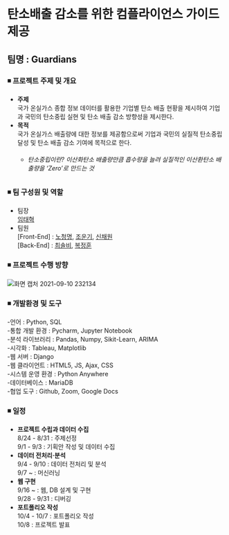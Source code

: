 # 탄소배출 감소를 위한 컴플라이언스 가이드 제공
## 팀명 : Guardians
### ◾ 프로젝트 주제 및 개요
  - **주제**  
    국가 온실가스 종합 정보 데이터를 활용한 기업별 탄소 배출 현황을 제시하여 기업과 국민의 탄소중립 실현 및 탄소 배출 감소 방향성을 제시한다.
  - **목적**  
    국가 온실가스 배출량에 대한 정보를 제공함으로써 기업과 국민의 실질적 탄소중립 달성 및 탄소 배출 감소 기여에 목적으로 한다.
    - ###### 탄소중립이란? 이산화탄소 배출량만큼 흡수량을 늘려 실질적인 이산환탄소 배출량을 ‘Zero’로 만드는 것

### ◾ 팀 구성원 및 역할
  - 팀장  
  [임태혁](https://github.com/creamcheesesteak)
  - 팀원  
 [Front-End] : [노청명](), [조운기](), [신채원](https://github.com/kaya1436)  
 [Back-End] : [최솔비](https://github.com/SolbiChoi), [복정훈](https://github.com/yoonputer)

### ◾ 프로젝트 수행 방향
![화면 캡처 2021-09-10 232134](https://user-images.githubusercontent.com/86331136/132868816-56f2a509-7a63-4c04-be87-307b513d2db2.png)

### ◾ 개발환경 및 도구
-언어 : Python, SQL  
-통합 개발 환경 : Pycharm, Jupyter Notebook  
-분석 라이브러리 : Pandas, Numpy, Sikit-Learn, ARIMA  
-시각화 : Tableau, Matplotlib  
-웹 서버 : Django  
-웹 클라이언트 : HTML5, JS, Ajax, CSS  
-시스템 운영 환경 : Python Anywhere  
-데이터베이스 : MariaDB  
-협업 도구 : Github, Zoom, Google Docs  

### ◾ 일정
- **프로젝트 수립과 데이터 수집**  
8/24 - 8/31 : 주제선정  
9/1 - 9/3 : 기획안 작성 및 데이터 수집
-	**데이터 전처리·분석**   
9/4 - 9/10 : 데이터 전처리 및 분석  
9/7 ~ : 머신러닝
-	**웹 구현**  
9/16 ~ : 웹, DB 설계 및 구현  
9/28 - 9/31 : 디버깅
-	**포트폴리오 작성**    
10/4 - 10/7 : 포트폴리오 작성  
10/8 : 프로젝트 발표
